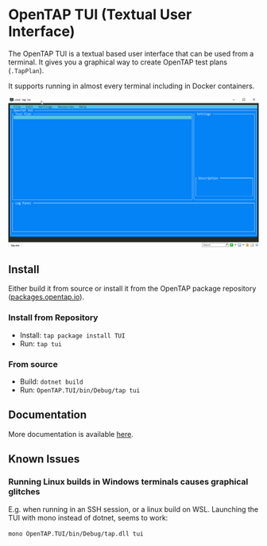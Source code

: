 # OpenTAP TUI (Textual User Interface)
The OpenTAP TUI is a textual based user interface that can be used from a terminal. It gives you a graphical way to create OpenTAP test plans (`.TapPlan`).

It supports running in almost every terminal including in Docker containers.

![](doc/images/TUI.gif)

## Install
Either build it from source or install it from the OpenTAP package repository ([packages.opentap.io](packages.opentap.io)).

### Install from Repository
- Install: `tap package install TUI`
- Run: `tap tui`

### From source
- Build: `dotnet build`
- Run: `OpenTAP.TUI/bin/Debug/tap tui`


## Documentation
More documentation is available [here](https://opentap.gitlab.io/Plugins/opentap-tui/opentap-tui/).


## Known Issues

### Running Linux builds in Windows terminals causes graphical glitches
E.g. when running in an SSH session, or a linux build on WSL.
Launching the TUI with mono instead of dotnet, seems to work: 

`mono OpenTAP.TUI/bin/Debug/tap.dll tui`